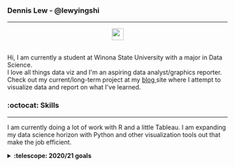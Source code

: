 ### Dennis Lew - @lewyingshi
***

<p align="center">
<img src="https://user-images.githubusercontent.com/5679180/79618120-0daffb80-80be-11ea-819e-d2b0fa904d07.gif" width="27px">
<br><br>
</p>

<p align="left"> 
  Hi, I am currently a student at Winona State University with a major in Data Science.
  <br> I love all things data viz and I'm an aspiring data analyst/graphics reporter.
  Check out my current/long-term project at my <a href = "https://lewyingshi.github.io/blog/"> blog </a> site where I attempt to visualize data and report on what I've learned. 
</p>

### :octocat: Skills
***
I am currently doing a lot of work with R and a little Tableau. I am expanding my data science horizon with Python and other visualization tools out that make the job efficient. 

<details>
  <summary><b>:telescope: 2020/21 goals</b></summary>
  * Learn Data Science in Python
  * <br>Learn to visualize data in Python
</details>
